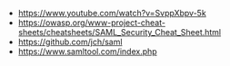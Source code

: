 - https://www.youtube.com/watch?v=SvppXbpv-5k
- https://owasp.org/www-project-cheat-sheets/cheatsheets/SAML_Security_Cheat_Sheet.html
- https://github.com/jch/saml
- https://www.samltool.com/index.php